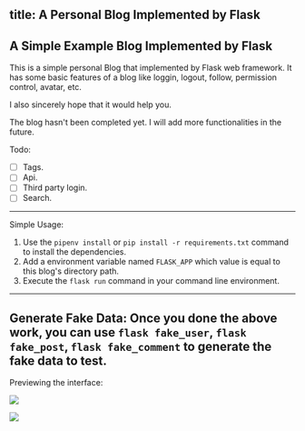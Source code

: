 title: A Personal Blog Implemented by Flask
---
## A Simple Example Blog Implemented by Flask

This is a simple personal Blog that implemented by Flask web framework. It has some basic features of a blog like loggin, logout, follow, permission control, avatar, etc. 

I also sincerely hope that it would help you.

The blog hasn't been completed yet. I will add more functionalities in the future.

Todo:

- [ ] Tags.
- [ ] Api.
- [ ] Third party login.
- [ ] Search.

---
Simple Usage:
1. Use the `pipenv install` or `pip install -r requirements.txt` command to install the dependencies.
2. Add a environment variable named `FLASK_APP` which value is equal to this blog's directory path.
3. Execute the `flask run` command in your command line environment.
---
Generate Fake Data:
Once you done the above work, you can use `flask fake_user`, `flask fake_post`, `flask fake_comment` to generate the fake data to test.
---
Previewing the interface:

![](http://arian-blogs.oss-cn-beijing.aliyuncs.com/18-4-23/83942832.jpg)

![](http://arian-blogs.oss-cn-beijing.aliyuncs.com/18-4-23/62023848.jpg)